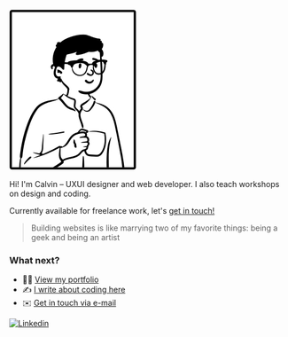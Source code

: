 ![a sketch of myself](https://github.com/calvintan/calvintan/blob/master/avatar.jpg)

Hi! I'm Calvin – UXUI designer and web developer. I also teach workshops on design and coding.

Currently available for freelance work, let's [get in touch!](mailto:hello@calvin-tan.com)

> Building websites is like marrying two of my favorite things: being a geek and being an artist

### What next?
- :man_technologist: [View my portfolio](http://www.calvin-tan.com)
- :writing_hand: [I write about coding here](http://calvinthetan.medium.com/)
- :envelope: [Get in touch via e-mail](mailto:hello@calvin-tan.com)

[![Linkedin](https://img.shields.io/badge/-Linkedin-blue?style=flat-square&logo=Linkedin&logoColor=white&link=https://www.linkedin.com/in/calvintbs/)](https://www.linkedin.com/in/calvintbs/)
